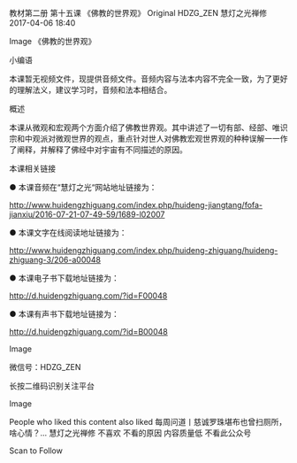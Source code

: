教材第二册 第十五课 《佛教的世界观》
Original HDZG_ZEN 慧灯之光禅修 2017-04-06 18:40


Image
《佛教的世界观》

 小编语 

本课暂无视频文件，现提供音频文件。音频内容与法本内容不完全一致，为了更好的理解法义，建议学习时，音频和法本相结合。

概述


 本课从微观和宏观两个方面介绍了佛教世界观。其中讲述了一切有部、经部、唯识宗和中观派对微观世界的观点，重点针对世人对佛教宏观世界观的种种误解一一作了阐释，并解释了佛经中对宇宙有不同描述的原因。







 本课相关链接 

●  本课音频在“慧灯之光“网站地址链接为：

http://www.huidengzhiguang.com/index.php/huideng-jiangtang/fofa-jianxiu/2016-07-21-07-49-59/1689-l02007



●  本课文字在线阅读地址链接为：

http://www.huidengzhiguang.com/index.php/huideng-zhiguang/huideng-zhiguang-3/206-a00048



●  本课电子书下载地址链接为：

http://d.huidengzhiguang.com/?id=F00048



●  本课有声书下载地址链接为：

http://d.huidengzhiguang.com/?id=B00048





Image






 微信号：HDZG_ZEN 

长按二维码识别关注平台

Image




People who liked this content also liked
每周问道丨慈诚罗珠堪布也曾扫厕所，啥心情？...
慧灯之光禅修
不喜欢
不看的原因
内容质量低 不看此公众号


Scan to Follow